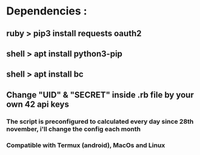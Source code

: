 # Dependencies :
## ruby > pip3 install requests oauth2 
## shell > apt install python3-pip
## shell > apt install bc
## Change "UID" & "SECRET" inside .rb file by your own 42 api keys
### The script is preconfigured to calculated every day since 28th november, i'll change the config each month
### Compatible with Termux (android), MacOs and Linux

